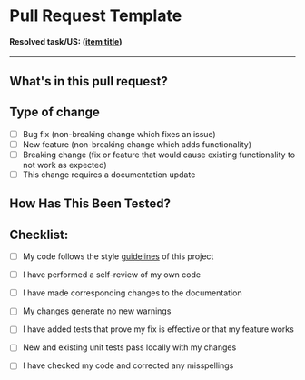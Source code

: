 <!-- Please complete this template before creating the pull request. -->

# Pull Request Template
#### Resolved task/US: ([item title](https://tree.taiga.io/project/santiago_c_saavedra-hufflepuff/))
* * * *

## What's in this pull request?

<!-- Please include a summary of the change and which US or Task is fixed. -->
<!-- Please also include relevant motivation and context. List any dependencies that are required for this change. -->

## Type of change
<!-- Please delete options that are not relevant. -->

- [ ] Bug fix (non-breaking change which fixes an issue)
- [ ] New feature (non-breaking change which adds functionality)
- [ ] Breaking change (fix or feature that would cause existing functionality to not work as expected)
- [ ] This change requires a documentation update

## How Has This Been Tested?
<!-- How was this change tested? -->
<!-- DON'T DELETE THIS SECTION! If no tests added, explain why. -->

## Checklist:

- [ ] My code follows the style [guidelines](https://tree.taiga.io/project/santiago_c_saavedra-hufflepuff/wiki/methodology) of this project
- [ ] I have performed a self-review of my own code
- [ ] I have made corresponding changes to the documentation
- [ ] My changes generate no new warnings
- [ ] I have added tests that prove my fix is effective or that my feature works
- [ ] New and existing unit tests pass locally with my changes
- [ ] I have checked my code and corrected any misspellings



